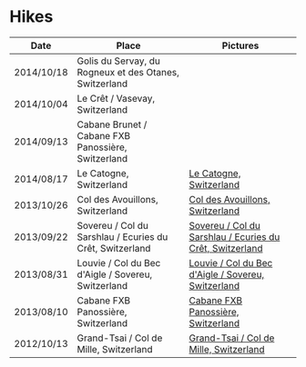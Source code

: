 # Hikes
Date | Place | Pictures
--- | --- | ---
<a name="9"></a>2014/10/18 | Golis du Servay, du Rogneux et des Otanes, Switzerland | 
<a name="8"></a>2014/10/04 | Le Crêt / Vasevay, Switzerland | 
<a name="7"></a>2014/09/13 | Cabane Brunet / Cabane FXB Panossière, Switzerland | 
<a name="6"></a>2014/08/17 | Le Catogne, Switzerland | [Le Catogne, Switzerland](https://secure.flickr.com/photos/bruchez/sets/72157646191712249/)<br/>
<a name="5"></a>2013/10/26 | Col des Avouillons, Switzerland | [Col des Avouillons, Switzerland](https://secure.flickr.com/photos/bruchez/sets/72157637028732275/)<br/>
<a name="4"></a>2013/09/22 | Sovereu / Col du Sarshlau / Ecuries du Crêt, Switzerland | [Sovereu / Col du Sarshlau / Ecuries du Crêt, Switzerland](https://secure.flickr.com/photos/bruchez/sets/72157636242618063)<br/>
<a name="3"></a>2013/08/31 | Louvie / Col du Bec d'Aigle / Sovereu, Switzerland | [Louvie / Col du Bec d'Aigle / Sovereu, Switzerland](https://secure.flickr.com/photos/bruchez/sets/72157636240711996/)<br/>
<a name="2"></a>2013/08/10 | Cabane FXB Panossière, Switzerland | [Cabane FXB Panossière, Switzerland](https://secure.flickr.com/photos/bruchez/sets/72157636194244833/)<br/>
<a name="1"></a>2012/10/13 | Grand-Tsai / Col de Mille, Switzerland | [Grand-Tsai / Col de Mille, Switzerland](https://secure.flickr.com/photos/bruchez/sets/72157631877647311/)<br/>
